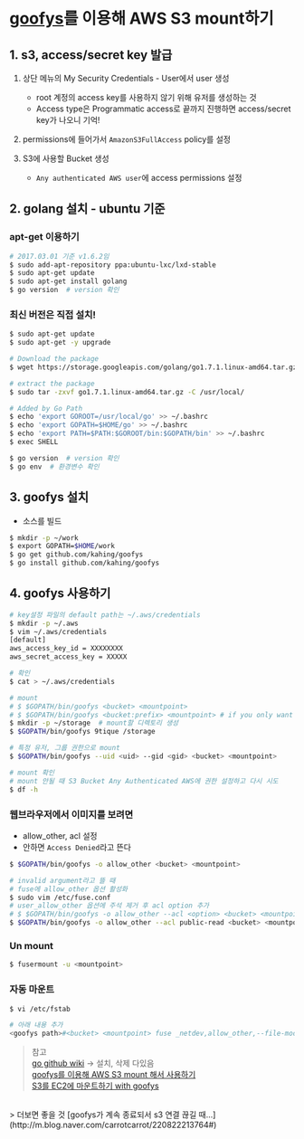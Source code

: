 # [goofys](https://github.com/kahing/goofys)를 이용해 AWS S3 mount하기

## 1. s3, access/secret key 발급

1. 상단 메뉴의 My Security Credentials - User에서 user 생성
   * root 계정의 access key를 사용하지 않기 위해 유저를 생성하는 것
   * Access type은 Programmatic access로 끝까지 진행하면 access/secret key가 나오니 기억!

2. permissions에 들어가서 `AmazonS3FullAccess` policy를 설정
3. S3에 사용할 Bucket 생성
   * `Any authenticated AWS user`에 access permissions 설정

## 2. golang 설치 - ubuntu 기준

### apt-get 이용하기
```sh
# 2017.03.01 기준 v1.6.2임
$ sudo add-apt-repository ppa:ubuntu-lxc/lxd-stable
$ sudo apt-get update
$ sudo apt-get install golang
$ go version  # version 확인
```

### 최신 버전은 직접 설치!
```sh
$ sudo apt-get update
$ sudo apt-get -y upgrade

# Download the package
$ wget https://storage.googleapis.com/golang/go1.7.1.linux-amd64.tar.gz

# extract the package
$ sudo tar -zxvf go1.7.1.linux-amd64.tar.gz -C /usr/local/

# Added by Go Path
$ echo 'export GOROOT=/usr/local/go' >> ~/.bashrc
$ echo 'export GOPATH=$HOME/go' >> ~/.bashrc
$ echo 'export PATH=$PATH:$GOROOT/bin:$GOPATH/bin' >> ~/.bashrc
$ exec SHELL

$ go version  # version 확인
$ go env  # 환경변수 확인  
```

## 3. goofys 설치
* 소스를 빌드
```sh
$ mkdir -p ~/work
$ export GOPATH=$HOME/work
$ go get github.com/kahing/goofys
$ go install github.com/kahing/goofys
```

## 4. goofys 사용하기
```sh
# key설정 파일의 default path는 ~/.aws/credentials
$ mkdir -p ~/.aws
$ vim ~/.aws/credentials
[default]
aws_access_key_id = XXXXXXXX
aws_secret_access_key = XXXXX

# 확인
$ cat > ~/.aws/credentials

# mount
# $ $GOPATH/bin/goofys <bucket> <mountpoint>
# $ $GOPATH/bin/goofys <bucket:prefix> <mountpoint> # if you only want to mount objects under a prefix
$ mkdir -p ~/storage  # mount할 디렉토리 생성
$ $GOPATH/bin/goofys 9tique /storage

# 특정 유저, 그룹 권한으로 mount
$ $GOPATH/bin/goofys --uid <uid> --gid <gid> <bucket> <mountpoint>

# mount 확인
# mount 안될 때 S3 Bucket Any Authenticated AWS에 권한 설정하고 다시 시도
$ df -h  
```

### 웹브라우저에서 이미지를 보려면
* allow_other, acl 설정
* 안하면 `Access Denied`라고 뜬다
```sh
$ $GOPATH/bin/goofys -o allow_other <bucket> <mountpoint>

# invalid argument라고 뜰 때
# fuse에 allow_other 옵션 활성화
$ sudo vim /etc/fuse.conf
# user_allow_other 옵션에 주석 제거 후 acl option 추가
# $ $GOPATH/bin/goofys -o allow_other --acl <option> <bucket> <mountpoint>
$ $GOPATH/bin/goofys -o allow_other --acl public-read <bucket> <mountpoint>
```

### Un mount
```sh
$ fusermount -u <mountpoint>
```

### 자동 마운트
```sh
$ vi /etc/fstab

# 아래 내용 추가
<goofys path>#<bucket> <mountpoint> fuse _netdev,allow_other,--file-mode=0666 0 0
```

> 참고  
[go github wiki](https://github.com/golang/go/wiki/Ubuntu) -> 설치, 삭제 다있음  
[goofys를 이용해 AWS S3 mount 해서 사용하기](http://bluese05.tistory.com/23)  
[S3를 EC2에 마운트하기 with goofys](http://m.blog.naver.com/carrotcarrot/220680500604)  
<br/>
> 더보면 좋을 것  
[goofys가 계속 종료되서 s3 연결 끊길 때...](http://m.blog.naver.com/carrotcarrot/220822213764#)  